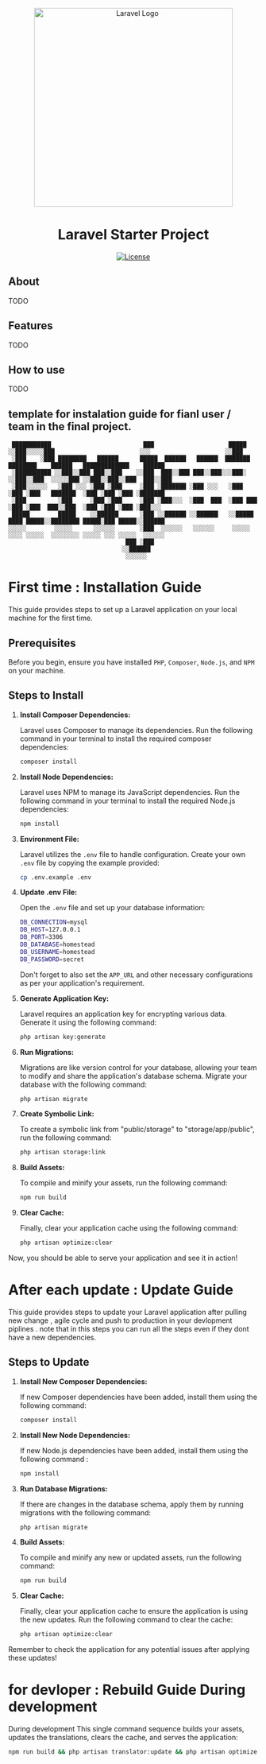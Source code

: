 <p align="center"><a href="https://laravel.com" target="_blank"><img src="https://raw.githubusercontent.com/laravel/art/master/logo-lockup/5%20SVG/2%20CMYK/1%20Full%20Color/laravel-logolockup-cmyk-red.svg" width="400" alt="Laravel Logo"></a></p>
<h1 align="center">Laravel Starter Project</h1>

<p align="center">
<a href="https://packagist.org/packages/laravel/framework"><img src="https://img.shields.io/packagist/l/laravel/framework" alt="License"></a>
</p>

## About 

TODO

## Features  

TODO

## How to use 

TODO


## template for instalation guide for fianl user / team in the final project.


```
 ███████████                          ███                     █████                                                    
░░███░░░░░███                        ░░░                     ░░███                                                     
 ░███    ░███ ████████   ██████      █████  ██████   ██████  ███████      ████████    ██████   █████████████    ██████ 
 ░██████████ ░░███░░███ ███░░███    ░░███  ███░░███ ███░░███░░░███░      ░░███░░███  ░░░░░███ ░░███░░███░░███  ███░░███
 ░███░░░░░░   ░███ ░░░ ░███ ░███     ░███ ░███████ ░███ ░░░   ░███        ░███ ░███   ███████  ░███ ░███ ░███ ░███████ 
 ░███         ░███     ░███ ░███     ░███ ░███░░░  ░███  ███  ░███ ███    ░███ ░███  ███░░███  ░███ ░███ ░███ ░███░░░  
 █████        █████    ░░██████      ░███ ░░██████ ░░██████   ░░█████     ████ █████░░████████ █████░███ █████░░██████ 
░░░░░        ░░░░░      ░░░░░░       ░███  ░░░░░░   ░░░░░░     ░░░░░     ░░░░ ░░░░░  ░░░░░░░░ ░░░░░ ░░░ ░░░░░  ░░░░░░  
                                 ███ ░███                                                                              
                                ░░██████                                                                               
                                 ░░░░░░                                                                                
```



# **First time** : Installation Guide

This guide provides steps to set up a Laravel application on your local machine for the first time.

## Prerequisites

Before you begin, ensure you have installed `PHP`, `Composer`, `Node.js`, and `NPM` on your machine.

## Steps to Install

1. **Install Composer Dependencies:**

   Laravel uses Composer to manage its dependencies. Run the following command in your terminal to install the required composer dependencies:

    ```bash
    composer install
    ```

2. **Install Node Dependencies:**

   Laravel uses NPM to manage its JavaScript dependencies. Run the following command in your terminal to install the required Node.js dependencies:

    ```bash
    npm install
    ```

3. **Environment File:**

   Laravel utilizes the `.env` file to handle configuration. Create your own `.env` file by copying the example provided:

    ```bash
    cp .env.example .env
    ```

4. **Update .env File:**

   Open the `.env` file and set up your database information:

    ```bash
    DB_CONNECTION=mysql
    DB_HOST=127.0.0.1
    DB_PORT=3306
    DB_DATABASE=homestead
    DB_USERNAME=homestead
    DB_PASSWORD=secret
    ```

   Don't forget to also set the `APP_URL` and other necessary configurations as per your application's requirement.

5. **Generate Application Key:**

   Laravel requires an application key for encrypting various data. Generate it using the following command:

    ```bash
    php artisan key:generate
    ```

6. **Run Migrations:**

   Migrations are like version control for your database, allowing your team to modify and share the application's database schema. Migrate your database with the following command:

    ```bash
    php artisan migrate
    ```

7. **Create Symbolic Link:**

   To create a symbolic link from "public/storage" to "storage/app/public", run the following command:

    ```bash
    php artisan storage:link
    ```

8. **Build Assets:**

   To compile and minify your assets, run the following command:

    ```bash
    npm run build
    ```

9. **Clear Cache:**

   Finally, clear your application cache using the following command:

    ```bash
    php artisan optimize:clear
    ```

Now, you should be able to serve your application and see it in action!


# After each update : Update Guide

This guide provides steps to update your Laravel application after pulling new change , agile cycle and push to production in your devlopment piplines .
note that in this steps you can run all the steps even if they dont have a new dependencies.
## Steps to Update

1. **Install New Composer Dependencies:**

   If new Composer dependencies have been added, install them using the following command:

    ```bash
    composer install
    ```

2. **Install New Node Dependencies:**

   If new Node.js dependencies have been added, install them using the following command :

    ```bash
    npm install
    ```

3. **Run Database Migrations:**

   If there are changes in the database schema, apply them by running migrations with the following command:

    ```bash
    php artisan migrate
    ```

4. **Build Assets:**

   To compile and minify any new or updated assets, run the following command:

    ```bash
    npm run build
    ```

5. **Clear Cache:**

   Finally, clear your application cache to ensure the application is using the new updates. Run the following command to clear the cache:

    ```bash
    php artisan optimize:clear
    ```

Remember to check the application for any potential issues after applying these updates!

# for devloper : Rebuild Guide During development

During development This single command sequence builds your assets, updates the translations, clears the cache, and serves the application:

```bash
npm run build && php artisan translator:update && php artisan optimize:clear && php artisan serve 
```



